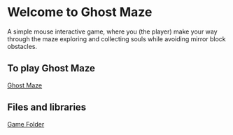 # Welcome to Ghost Maze

A simple mouse interactive game, where you (the player) make your way through the maze exploring and collecting souls while avoiding mirror block obstacles.

## To play Ghost Maze

[Ghost Maze](./sketch.js/)

## Files and libraries

[Game Folder](./game/)

